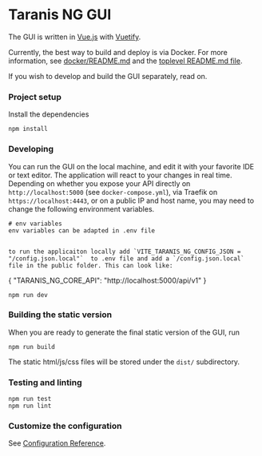 # Taranis NG GUI

The GUI is written in [Vue.js](https://vuejs.org/) with [Vuetify](https://vuetifyjs.com/en/).

Currently, the best way to build and deploy is via Docker. For more information, see [docker/README.md](../../docker/README.md) and the [toplevel README.md file](../../README.md).

If you wish to develop and build the GUI separately, read on.

### Project setup

Install the dependencies

```
npm install
```

### Developing

You can run the GUI on the local machine, and edit it with your favorite IDE or text editor. The application will react to your changes in real time. Depending on whether you expose your API directly on `http://localhost:5000` (see `docker-compose.yml`), via Traefik on `https://localhost:4443`, or on a public IP and host name, you may need to change the following environment variables.

```
# env variables
env variables can be adapted in .env file


to run the applicaiton locally add `VITE_TARANIS_NG_CONFIG_JSON = "/config.json.local"`  to .env file and add a `/config.json.local` file in the public folder. This can look like:

```

{
"TARANIS_NG_CORE_API": "http://localhost:5000/api/v1"
}

```
npm run dev
```

### Building the static version

When you are ready to generate the final static version of the GUI, run

```
npm run build
```

The static html/js/css files will be stored under the `dist/` subdirectory.

### Testing and linting

```
npm run test
npm run lint
```

### Customize the configuration

See [Configuration Reference](https://cli.vuejs.org/config/).
